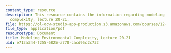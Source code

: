 ```yaml
---
content_type: resource
description: This resource contains the information regarding modeling environmental
  complexity, lecture 20-21.
file: https://ol-ocw-studio-app-production.s3.amazonaws.com/courses/12-086-modeling-environmental-complexity-fall-2014/e713a344f2556825a778cacd95c2c732_MIT12_086F14_biocycle.pdf
file_type: application/pdf
resourcetype: Document
title: Modeling Environmental Complexity, Lecture 20-21
uid: e713a344-f255-6825-a778-cacd95c2c732
---
```


